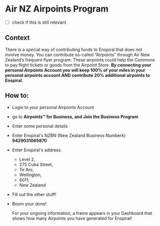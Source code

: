 # Air NZ Airpoints Program

- [ ] check if this is still relevant

## Context

There is a special way of contributing funds to Enspiral that does not involve money. You can contribute so-called “Airpoints” through Air New Zealand’s frequent flyer program. These airpoints could help the Commons to pay flight tickets or goods from the Airpoint Store. **By connecting your personal Airpoints Account you will keep 100% of your miles in your personal airpoints account AND contribute 20% additional airpoints to Enspiral.**

## How to:

* Login to your personal Airpoints Account
* go to **Airpoints™ for Business, and Join the Business Program**
* Enter some personal details
* Enter Enspiral's NZBN \(New Zealand Business Numberk\) **9429031065870**
* Enter Enspiral's address:
  * Level 2, 
  * 275 Cuba Street, 
  * Te Aro, 
  * Wellington, 
  * 6011, 
  * New Zealand
* Fill out the other stuff!
* Boom your done!

  For your ongoing information, a frame appears in your Dashboard that shows how many Airpoints you have generated for Enspiral!

